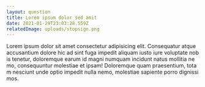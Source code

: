 ```yaml
---
layout: question
title: Lorem ipsum dolor sed amit
date: 2021-01-29T23:03:28.559Z
relatedImage: uploads/stopsign.png
---
```

<!--StartFragment-->

Lorem ipsum dolor sit amet consectetur adipisicing elit. Consequatur atque accusantium dolore hic ad sint fuga impedit aliquam iusto iure voluptate nobis tenetur, doloremque earum id magni numquam incidunt natus mollitia nemo, consequuntur molestiae et ipsam! Doloremque quam praesentium, totam nesciunt unde optio impedit nulla nemo, molestiae sapiente porro dignissimos.

<!--EndFragment-->